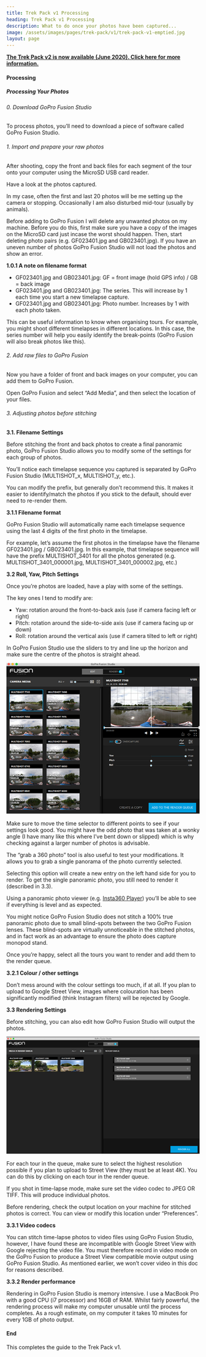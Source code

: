 ```yaml
---
title: Trek Pack v1 Processing
heading: Trek Pack v1 Processing
description: What to do once your photos have been captured...
image: /assets/images/pages/trek-pack/v1/trek-pack-v1-emptied.jpg
layout: page
---
```


<div class="text-container">

<p><a href="/trek-pack/v2/table-of-contents"><strong>The Trek Pack v2 is now available (June 2020). Click here for more information.</strong></a></p>

<h4>Processing</h1>

<h5>Processing Your Photos</h5>

<h6>0. Download GoPro Fusion Studio</h6>

<p>To process photos, you’ll need to download a piece of software called GoPro Fusion Studio.</p>

<h6>1. Import and prepare your raw photos</h6>

<p>After shooting, copy the front and back files for each segment of the tour onto your computer using the MicroSD USB card reader.</p>

<p>Have a look at the photos captured.</p>

<p>In my case, often the first and last 20 photos will be me setting up the camera or stopping. Occasionally I am also disturbed mid-tour (usually by animals).</p>

<p>Before adding to GoPro Fusion I will delete any unwanted photos on my machine. Before you do this, first make sure you have a copy of the images on the MicroSD card just incase the worst should happen. Then, start deleting photo pairs (e.g. GF023401.jpg and GB023401.jpg). If you have an uneven number of photos GoPro Fusion Studio will not load the photos and show an error.</p>

<p><strong>1.0.1 A note on filename format</strong></p>

<ul>
<li>GF023401.jpg and GB023401.jpg: GF = front image (hold GPS info) / GB = back image</li>
<li>GF023401.jpg and GB023401.jpg: The series. This will increase by 1 each time you start a new timelapse capture.</li>
<li>GF023401.jpg and GB023401.jpg: Photo number. Increases by 1 with each photo taken.</li>
</ul>

<p>This can be useful information to know when organising tours. For example, you might shoot different timelapses in different locations. In this case, the series number will help you easily identify the break-points (GoPro Fusion will also break photos like this).</p>

<h6>2. Add raw files to GoPro Fusion</h6>

<p>Now you have a folder of front and back images on your computer, you can add them to GoPro Fusion.</p>

<p>Open GoPro Fusion and select “Add Media”, and then select the location of your files.</p>

<h6>3. Adjusting photos before stitching</h6>

<p><strong>3.1. Filename Settings</strong></p>

<p>Before stitching the front and back photos to create a final panoramic photo, GoPro Fusion Studio allows you to modify some of the settings for each group of photos.</p>

<p>You’ll notice each timelapse sequence you captured is separated by GoPro Fusion Studio (MULTISHOT_x, MULTISHOT_y, etc.).</p>

<p>You can modify the prefix, but generally don’t recommend this. It makes it easier to identify/match the photos if you stick to the default, should ever need to re-render them.</p>

<p><strong>3.1.1 Filename format</strong></p>

<p>GoPro Fusion Studio will automatically name each timelapse sequence using the last 4 digits of the first photo in the timelapse.</p>

<p>For example, let’s assume the first photos in the timelapse have the filename GF023401.jpg / GB023401.jpg. In this example, that timelapse sequence will have the prefix MULTISHOT_3401 for all the photos generated (e.g. MULTISHOT_3401_000001.jpg, MULTISHOT_3401_000002.jpg, etc.)</p>

<p><strong>3.2 Roll, Yaw, Pitch Settings</strong></p>

<p>Once you’re photos are loaded, have a play with some of the settings.</p>

<p>The key ones I tend to modify are:</p>

<ul>
<li>Yaw: rotation around the front-to-back axis (use if camera facing left or right)</li>
<li>Pitch: rotation around the side-to-side axis (use if camera facing up or down)</li>
<li>Roll: rotation around the vertical axis (use if camera tilted to left or right)</li>
</ul>

<p>In GoPro Fusion Studio use the sliders to try and line up the horizon and make sure the centre of the photos is straight ahead.</p>

<p><img class="img-fluid" src="/assets/images/pages/trek-pack/v1/gopro-fusion-studio-settings.jpeg" alt="GoPro Fusion Studio settings" title="GoPro Fusion Studio settings"></p>

<p>Make sure to move the time selector to different points to see if your settings look good. You might have the odd photo that was taken at a wonky angle (I have many like this where I’ve bent down or slipped) which is why checking against a larger number of photos is advisable.</p>

<p>The “grab a 360 photo” tool is also useful to test your modifications. It allows you to grab a single panorama of the photo currently selected.</p>

<p>Selecting this option will create a new entry on the left hand side for you to render. To get the single panoramic photo, you still need to render it (described in 3.3).</p>

<p>Using a panoramic photo viewer (e.g. <a href="https://www.insta360.com/download">Insta360 Player</a>) you’ll be able to see if everything is level and as expected.</p>

<p>You might notice GoPro Fusion Studio does not stitch a 100% true panoramic photo due to small blind-spots between the two GoPro Fusion lenses. These blind-spots are virtually unnoticeable in the stitched photos, and in fact work as an advantage to ensure the photo does capture monopod stand.</p>

<p>Once you’re happy, select all the tours you want to render and add them to the render queue.</p>

<p><strong>3.2.1 Colour / other settings</strong></p>

<p>Don’t mess around with the colour settings too much, if at all. If you plan to upload to Google Street View, images where colouration has been significantly modified (think Instagram filters) will be rejected by Google.</p>

<p><strong>3.3 Rendering Settings</strong></p>

<p>Before stitching, you can also edit how GoPro Fusion Studio will output the photos.</p>

<p><img class="img-fluid" src="/assets/images/pages/trek-pack/v1/gopro-fusion-studio-render-queue.jpeg" alt="GoPro Fusion Studio render queue" title="GoPro Fusion Studio render queue"></p>

<p>For each tour in the queue, make sure to select the highest resolution possible if you plan to upload to Street View (they must be at least 4K). You can do this by clicking on each tour in the render queue.</p>

<p>If you shot in time-lapse mode, make sure set the video codec to JPEG OR TIFF. This will produce individual photos.</p>

<p>Before rendering, check the output location on your machine for stitched photos is correct. You can view or modify this location under “Preferences”.</p>

<p><strong>3.3.1 Video codecs</strong></p>

<p>You can stitch time-lapse photos to video files using GoPro Fusion Studio, however, I have found these are incompatible with Google Street View with Google rejecting the video file. You must therefore record in video mode on the GoPro Fusion to produce a Street View compatible movie output using GoPro Fusion Studio. As mentioned earlier, we won’t cover video in this doc for reasons described.</p>

<p><strong>3.3.2 Render performance</strong></p>

<p>Rendering in GoPro Fusion Studio is memory intensive. I use a MacBook Pro with a good CPU (i7 processor) and 16GB of RAM. Whilst fairly powerful, the rendering process will make my computer unusable until the process completes. As a rough estimate, on my computer it takes 10 minutes for every 1GB of photo output.</p>

<h4>End</h4>

<p>This completes the guide to the Trek Pack v1.</p>

</div>
